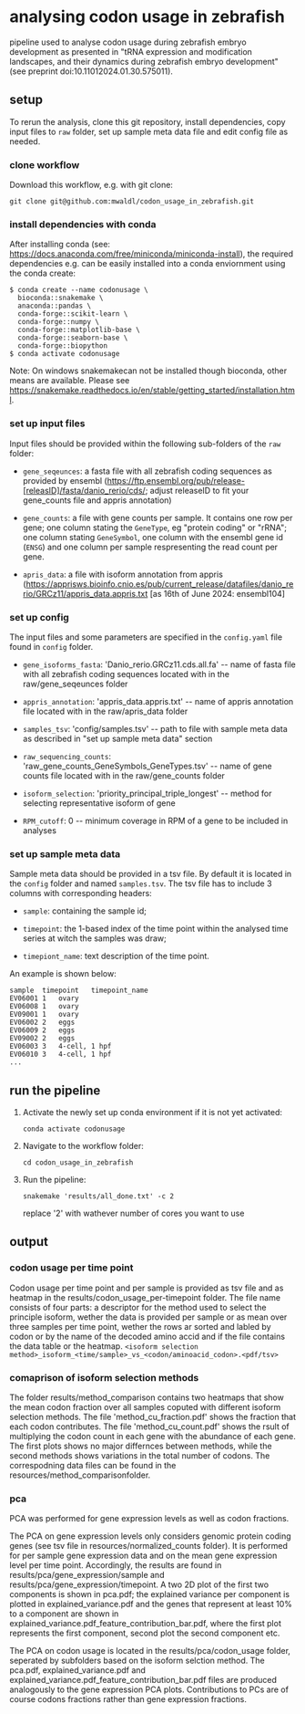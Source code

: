 # analysing codon usage in zebrafish

pipeline used to analyse codon usage during zebrafish embryo development as presented in "tRNA expression and modification landscapes, and their dynamics during zebrafish embryo development" (see preprint doi:10.11012024.01.30.575011).


## setup

To rerun the analysis, clone this git repository, install dependencies, copy input files to `raw` folder, set up sample meta data file and edit config file as needed.

### clone workflow
Download this workflow, e.g. with git clone:

`git clone git@github.com:mwaldl/codon_usage_in_zebrafish.git`

### install dependencies with conda

After installing conda (see: https://docs.anaconda.com/free/miniconda/miniconda-install), the required dependencies e.g. can be easily installed into a conda enviornment using the conda create:

```
$ conda create --name codonusage \
  bioconda::snakemake \
  anaconda::pandas \
  conda-forge::scikit-learn \
  conda-forge::numpy \
  conda-forge::matplotlib-base \
  conda-forge::seaborn-base \
  conda-forge::biopython
$ conda activate codonusage
```

Note: On windows snakemakecan not be installed though bioconda, other means are available. Please see https://snakemake.readthedocs.io/en/stable/getting_started/installation.html.

### set up input files

Input files should be provided within the following sub-folders of the  `raw` folder:

- `gene_seqeunces`: a fasta file with all zebrafish coding sequences as provided by ensembl (https://ftp.ensembl.org/pub/release-[releasID]/fasta/danio_rerio/cds/; adjust releaseID to fit your gene_counts file and appris annotation)

- `gene_counts`: a file with gene counts per sample. It contains one row per gene; one column stating the `GeneType`, eg "protein coding" or "rRNA"; one column stating `GeneSymbol`, one column with the ensembl gene id (`ENSG`) and one column per sample respresenting the read count per gene.

- `apris_data`: a file with isoform annotation from appris (https://apprisws.bioinfo.cnio.es/pub/current_release/datafiles/danio_rerio/GRCz11/appris_data.appris.txt [as 16th of June 2024: ensembl104]

### set up config

The input files and some parameters are specified in the `config.yaml` file found in `config` folder. 

- `gene_isoforms_fasta`: 'Danio_rerio.GRCz11.cds.all.fa' -- name of fasta file with all zebrafish coding sequences located with in the raw/gene_seqeunces folder

- `appris_annotation`: 'appris_data.appris.txt' -- name of appris annotation file located with in the raw/apris_data folder

- `samples_tsv`: 'config/samples.tsv' -- path to file with sample meta data as described in "set up sample meta data" section

- `raw_sequencing_counts`: 'raw_gene_counts_GeneSymbols_GeneTypes.tsv' -- name of gene counts file located with in the raw/gene_counts folder

- `isoform_selection`: 'priority_principal_triple_longest' -- method for selecting representative isoform of gene

- `RPM_cutoff`: 0 -- minimum coverage in RPM of a gene to be included in analyses

### set up sample meta data

Sample meta data should be provided in a tsv file. By default it is located in the `config` folder and named `samples.tsv`.
The tsv file has to include 3 columns with corresponding headers:

- `sample`: containing the sample id;

- `timepoint`: the 1-based index of the time point within the analysed time series at witch the samples was draw;

- `timepiont_name`: text description of the time point.

An example is shown below:

```
sample	timepoint	timepoint_name
EV06001	1	ovary
EV06008	1	ovary
EV09001	1	ovary
EV06002	2	eggs
EV06009	2	eggs
EV09002	2	eggs
EV06003	3	4-cell, 1 hpf
EV06010	3	4-cell, 1 hpf
...
```

## run the pipeline

1. Activate the newly set up conda environment if it is not yet activated:
   ```
   conda activate codonusage

   ```

2. Navigate to the workflow folder:
   ```
   cd codon_usage_in_zebrafish

   ```

3. Run the pipeline:
   ```
   snakemake 'results/all_done.txt' -c 2

   ```
   replace '2' with wathever number of cores you want to use

## output

### codon usage per time point
Codon usage per time point and per sample is provided as tsv file and as heatmap in the results/codon_usage_per-timepoint folder. The file name consists of four parts: a descriptor for the method used to select the principle isoform, wether the data is provided per sample or as mean over three samples per time point, wether the rows ar sorted and labled by codon or by the name of the decoded amino accid and if the file contains the data table or the heatmap. `<isoform selection method>_isoform_<time/sample>_vs_<codon/aminoacid_codon>.<pdf/tsv>`

### comaprison of isoform selection methods
The folder results/method_comparison contains two heatmaps that show the mean codon fraction over all samples coputed with different isoform selection methods. The file 'method_cu_fraction.pdf' shows the fraction that each codon contributes. The file 'method_cu_count.pdf' shows the rsult of multiplying the codon count in each gene with the abundance of each gene. The first plots shows no major differnces between methods, while the second methods shows variations in the total number of codons. The correspodning data files can be found in the resources/method_comparisonfolder.

### pca

PCA was performed for gene expression levels as well as codon fractions. 

The PCA on gene expression levels only considers genomic protein coding genes (see tsv file in resources/normalized_counts folder). It is performed for per sample gene expression data and on the mean gene expression level per time point. Accordingly, the results are found in results/pca/gene_expression/sample and results/pca/gene_expression/timepoint. A two 2D plot of the first two components is shown in pca.pdf; the explained variance per component is plotted in explained_variance.pdf and the genes that represent at least 10% to a component are shown in explained_variance.pdf_feature_contribution_bar.pdf, where the first plot represents the first component, second plot the second component etc. 

The PCA on codon usage is located in the results/pca/codon_usage folder, seperated by subfolders based on the isoform selction method. The pca.pdf, explained_variance.pdf and explained_variance.pdf_feature_contribution_bar.pdf files are produced analogously to the gene expression PCA plots. Contributions to PCs are of course  codons fractions rather than gene expression fractions.


